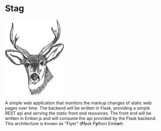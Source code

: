 Stag
=========
<img src="https://github.com/ncbrown1/stag/raw/master/stag.png" alt="Stag Logo" height="250" />

A simple web application that monitors the markup changes of static web pages over time. The backend will be written in Flask, providing a simple REST api and serving the static front end resources. The front end will be written in Ember.js and will consume the api provided by the Flask backend. This architecture is known as "Flyer" (<b><i>Fl</i></b>ask P<b><i>y</i></b>thon Emb<b><i>er</i></b>).
